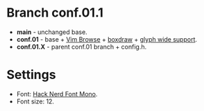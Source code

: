 # Branch conf.01.1

+ **main** - unchanged base.
+ **conf.01** - base + [Vim Browse](https://st.suckless.org/patches/vim_browse/) + [boxdraw](https://st.suckless.org/patches/boxdraw/) + [glyph wide support](https://st.suckless.org/patches/glyph_wide_support/).
+ **conf.01.X** - parent conf.01 branch + config.h.

# Settings

+ Font: [Hack Nerd Font Mono](https://www.nerdfonts.com/).
+ Font size: 12.

